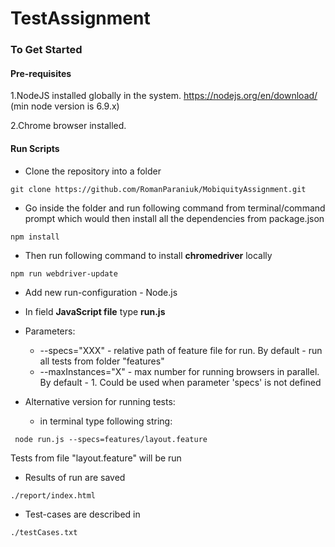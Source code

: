 # TestAssignment
### To Get Started

#### Pre-requisites
1.NodeJS installed globally in the system.
https://nodejs.org/en/download/ 
(min node version is 6.9.x)

2.Chrome browser installed.
#### Run Scripts
* Clone the repository into a folder
```
git clone https://github.com/RomanParaniuk/MobiquityAssignment.git
```
* Go inside the folder and run following command from terminal/command prompt which would then install all the dependencies from package.json

```
npm install
```

* Then run following command to install **chromedriver** locally
```
npm run webdriver-update
``` 

* Add new run-configuration - Node.js
* In field **JavaScript file** type **run.js**
* Parameters: 

    - --specs="XXX" - relative path of feature file for run. By default - run all tests from folder "features"
    - --maxInstances="X" - max number for running browsers in parallel. By default - 1. Could be used when parameter 'specs' is not defined

* Alternative version for running tests: 
  - in terminal type following string: 
```
 node run.js --specs=features/layout.feature
``` 
Tests from file "layout.feature"  will be run

* Results of run are saved
```
./report/index.html
``` 
* Test-cases are described in 
```
./testCases.txt
``` 
